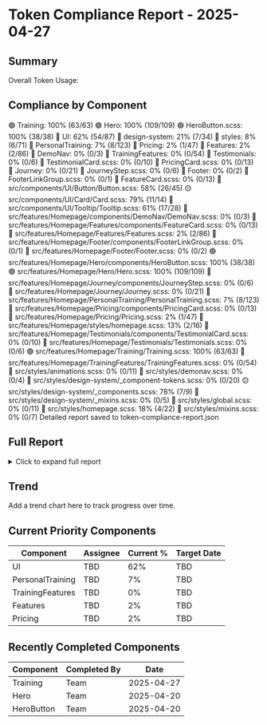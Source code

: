 # Token Compliance Report - 2025-04-27

## Summary

Overall Token Usage:

## Compliance by Component

🟢 Training: 100% (63/63)
🟢 Hero: 100% (109/109)
🟢 HeroButton.scss: 100% (38/38)
🔴 UI: 62% (54/87)
🔴 design-system: 21% (7/34)
🔴 styles: 8% (6/71)
🔴 PersonalTraining: 7% (8/123)
🔴 Pricing: 2% (1/47)
🔴 Features: 2% (2/86)
🔴 DemoNav: 0% (0/3)
🔴 TrainingFeatures: 0% (0/54)
🔴 Testimonials: 0% (0/6)
🔴 TestimonialCard.scss: 0% (0/10)
🔴 PricingCard.scss: 0% (0/13)
🔴 Journey: 0% (0/21)
🔴 JourneyStep.scss: 0% (0/6)
🔴 Footer: 0% (0/2)
🔴 FooterLinkGroup.scss: 0% (0/1)
🔴 FeatureCard.scss: 0% (0/13)
🔴 src/components/UI/Button/Button.scss: 58% (26/45)
🟡 src/components/UI/Card/Card.scss: 79% (11/14)
🔴 src/components/UI/Tooltip/Tooltip.scss: 61% (17/28)
🔴 src/features/Homepage/components/DemoNav/DemoNav.scss: 0% (0/3)
🔴 src/features/Homepage/Features/components/FeatureCard.scss: 0% (0/13)
🔴 src/features/Homepage/Features/Features.scss: 2% (2/86)
🔴 src/features/Homepage/Footer/components/FooterLinkGroup.scss: 0% (0/1)
🔴 src/features/Homepage/Footer/Footer.scss: 0% (0/2)
🟢 src/features/Homepage/Hero/components/HeroButton.scss: 100% (38/38)
🟢 src/features/Homepage/Hero/Hero.scss: 100% (109/109)
🔴 src/features/Homepage/Journey/components/JourneyStep.scss: 0% (0/6)
🔴 src/features/Homepage/Journey/Journey.scss: 0% (0/21)
🔴 src/features/Homepage/PersonalTraining/PersonalTraining.scss: 7% (8/123)
🔴 src/features/Homepage/Pricing/components/PricingCard.scss: 0% (0/13)
🔴 src/features/Homepage/Pricing/Pricing.scss: 2% (1/47)
🔴 src/features/Homepage/styles/homepage.scss: 13% (2/16)
🔴 src/features/Homepage/Testimonials/components/TestimonialCard.scss: 0% (0/10)
🔴 src/features/Homepage/Testimonials/Testimonials.scss: 0% (0/6)
🟢 src/features/Homepage/Training/Training.scss: 100% (63/63)
🔴 src/features/Homepage/TrainingFeatures/TrainingFeatures.scss: 0% (0/54)
🔴 src/styles/animations.scss: 0% (0/11)
🔴 src/styles/demonav.scss: 0% (0/4)
🔴 src/styles/design-system/_component-tokens.scss: 0% (0/20)
🟡 src/styles/design-system/_components.scss: 78% (7/9)
🔴 src/styles/design-system/_mixins.scss: 0% (0/5)
🔴 src/styles/global.scss: 0% (0/11)
🔴 src/styles/homepage.scss: 18% (4/22)
🔴 src/styles/mixins.scss: 0% (0/7)
Detailed report saved to token-compliance-report.json

## Full Report

<details>
<summary>Click to expand full report</summary>

```
=== Design Token Compliance Report ===

Overall Token Usage:
288/787 properties (37%)

By Component:
🟢 Training: 100% (63/63)
🟢 Hero: 100% (109/109)
🟢 HeroButton.scss: 100% (38/38)
🔴 UI: 62% (54/87)
🔴 design-system: 21% (7/34)
🔴 styles: 8% (6/71)
🔴 PersonalTraining: 7% (8/123)
🔴 Pricing: 2% (1/47)
🔴 Features: 2% (2/86)
🔴 DemoNav: 0% (0/3)
🔴 TrainingFeatures: 0% (0/54)
🔴 Testimonials: 0% (0/6)
🔴 TestimonialCard.scss: 0% (0/10)
🔴 PricingCard.scss: 0% (0/13)
🔴 Journey: 0% (0/21)
🔴 JourneyStep.scss: 0% (0/6)
🔴 Footer: 0% (0/2)
🔴 FooterLinkGroup.scss: 0% (0/1)
🔴 FeatureCard.scss: 0% (0/13)

Detailed File Results:
🔴 src/components/UI/Button/Button.scss: 58% (26/45)
🟡 src/components/UI/Card/Card.scss: 79% (11/14)
🔴 src/components/UI/Tooltip/Tooltip.scss: 61% (17/28)
🔴 src/features/Homepage/components/DemoNav/DemoNav.scss: 0% (0/3)
🔴 src/features/Homepage/Features/components/FeatureCard.scss: 0% (0/13)
🔴 src/features/Homepage/Features/Features.scss: 2% (2/86)
🔴 src/features/Homepage/Footer/components/FooterLinkGroup.scss: 0% (0/1)
🔴 src/features/Homepage/Footer/Footer.scss: 0% (0/2)
🟢 src/features/Homepage/Hero/components/HeroButton.scss: 100% (38/38)
🟢 src/features/Homepage/Hero/Hero.scss: 100% (109/109)
🔴 src/features/Homepage/Journey/components/JourneyStep.scss: 0% (0/6)
🔴 src/features/Homepage/Journey/Journey.scss: 0% (0/21)
🔴 src/features/Homepage/PersonalTraining/PersonalTraining.scss: 7% (8/123)
🔴 src/features/Homepage/Pricing/components/PricingCard.scss: 0% (0/13)
🔴 src/features/Homepage/Pricing/Pricing.scss: 2% (1/47)
🔴 src/features/Homepage/styles/homepage.scss: 13% (2/16)
🔴 src/features/Homepage/Testimonials/components/TestimonialCard.scss: 0% (0/10)
🔴 src/features/Homepage/Testimonials/Testimonials.scss: 0% (0/6)
🟢 src/features/Homepage/Training/Training.scss: 100% (63/63)
🔴 src/features/Homepage/TrainingFeatures/TrainingFeatures.scss: 0% (0/54)
🔴 src/styles/animations.scss: 0% (0/11)
🔴 src/styles/demonav.scss: 0% (0/4)
🔴 src/styles/design-system/_component-tokens.scss: 0% (0/20)
🟡 src/styles/design-system/_components.scss: 78% (7/9)
🔴 src/styles/design-system/_mixins.scss: 0% (0/5)
🔴 src/styles/global.scss: 0% (0/11)
🔴 src/styles/homepage.scss: 18% (4/22)
🔴 src/styles/mixins.scss: 0% (0/7)

Detailed report saved to token-compliance-report.json

```

</details>

## Trend

Add a trend chart here to track progress over time.

## Current Priority Components

| Component | Assignee | Current % | Target Date |
|-----------|----------|-----------|-------------|
| UI        | TBD      | 62%       | TBD         |
| PersonalTraining | TBD | 7%      | TBD         |
| TrainingFeatures | TBD | 0%      | TBD         |
| Features  | TBD      | 2%        | TBD         |
| Pricing   | TBD      | 2%        | TBD         |

## Recently Completed Components

| Component | Completed By | Date |
|-----------|--------------|------|
| Training  | Team         | 2025-04-27 |
| Hero      | Team         | 2025-04-20 |
| HeroButton| Team         | 2025-04-20 |

